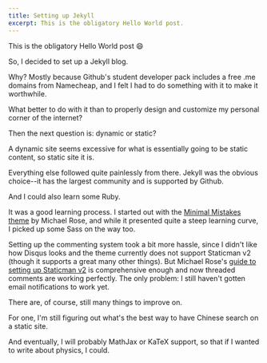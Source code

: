 ```yaml
---
title: Setting up Jekyll
excerpt: This is the obligatory Hello World post. 
---
```


This is the obligatory Hello World post :smile:

So, I decided to set up a Jekyll blog. 

Why? Mostly because Github's student developer pack includes a free .me domains from Namecheap, and I felt I had to do something with it to make it worthwhile. 

What better to do with it than to properly design and customize my personal corner of the internet?  

Then the next question is: dynamic or static?

A dynamic site seems excessive for what is essentially going to be static content, so static site it is. 

Everything else followed quite painlessly from there. Jekyll was the obvious choice--it has the largest community and is supported by Github. 

And I could also learn some Ruby. 

It was a good learning process. I started out with the [Minimal Mistakes theme](https://github.com/mmistakes/minimal-mistakes) by Michael Rose, and while it presented quite a steep learning curve, I picked up some Sass on the way too. 

Setting up the commenting system took a bit more hassle, since I didn't like how Disqus looks and the theme currently does not support Staticman v2 (though it supports a great many other things). But Michael Rose's [guide to setting up Staticman v2](https://mademistakes.com/articles/improving-jekyll-static-comments/) is comprehensive enough and now threaded comments are working perfectly. The only problem: I still haven't gotten email notifications to work yet. 

There are, of course, still many things to improve on. 

For one, I'm still figuring out what's the best way to have Chinese search on a static site. 

And eventually, I will probably MathJax or KaTeX support, so that if I wanted to write about physics, I could. 
